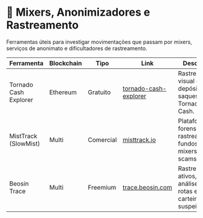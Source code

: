 # 🧼 Mixers, Anonimizadores e Rastreamento

Ferramentas úteis para investigar movimentações que passam por mixers, serviços de anonimato e dificultadores de rastreamento.

| Ferramenta               | Blockchain       | Tipo        | Link                                                                 | Descrição |
|--------------------------|------------------|-------------|----------------------------------------------------------------------|-----------|
| Tornado Cash Explorer    | Ethereum         | Gratuito    | [tornado-cash-explorer](https://tornadoether.cash/)| Rastreamento visual de depósitos e saques do Tornado Cash. |
| MistTrack (SlowMist)     | Multi            | Comercial   | [misttrack.io](https://misttrack.io)                                | Plataforma forense para rastrear fundos, mixers e scams. |
| Beosin Trace             | Multi            | Freemium    | [trace.beosin.com](https://trace.beosin.com)                        | Rastreio de ativos, análise de rotas e carteiras suspeitas. |
